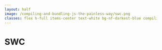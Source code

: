 ```yaml
---
layout: half
image: /compiling-and-bundling-js-the-painless-way/swc.png
classes: flex h-full items-center text-white bg-nf-darkest-blue compiling-and-bundling-js-the-painless-way__swc
---
```


<h1 class="big-title big-title--white">SWC</h1>


